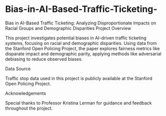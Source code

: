 # Bias-in-AI-Based-Traffic-Ticketing-
Bias in AI-Based Traffic Ticketing: Analyzing Disproportionate Impacts on Racial Groups and Demographic Disparities
Project Overview

This project investigates potential biases in AI-driven traffic ticketing systems, focusing on racial and demographic disparities. Using data from the Stanford Open Policing Project, the paper explores fairness metrics like disparate impact and demographic parity, applying methods like adversarial debiasing to reduce observed biases.

Data Source

Traffic stop data used in this project is publicly available at the Stanford Open Policing Project.

Acknowledgements

Special thanks to Professor Kristina Lerman for guidance and feedback throughout the project.
